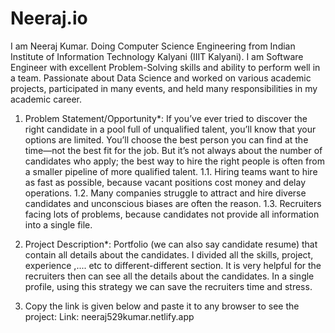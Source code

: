 # Neeraj.io

I am Neeraj Kumar. Doing Computer Science Engineering from Indian Institute of Information Technology Kalyani (IIIT Kalyani). 
I am Software Engineer with excellent Problem-Solving skills and ability to perform well in a team. 
Passionate about Data Science and worked on various academic projects, participated in many events, and held many responsibilities in my academic career.


1. Problem Statement/Opportunity*: 
If you’ve ever tried to discover the right candidate in a pool full of unqualified talent, you’ll know that your options are limited. You’ll choose the best person you can find at the time—not the best fit for the job. But it’s not always about the number of candidates who apply; the best way to hire the right people is often from a smaller pipeline of more qualified talent. 
1.1. Hiring teams want to hire as fast as possible, because vacant positions cost money and delay operations.
1.2. Many companies struggle to attract and hire diverse candidates and unconscious biases are often the reason.
1.3. Recruiters facing lots of problems, because candidates not provide all information into a single file.


2. Project Description*:
Portfolio (we can also say candidate resume) that contain all details about the candidates. I divided all the skills, project, experience ,.... etc to different-different section. It is very helpful for the recruiters then can see all the details about the candidates. In a single profile, using this strategy we can save the recruiters time and stress.


3. Copy the link is given below and paste it to any browser to see the project:
Link: neeraj529kumar.netlify.app
